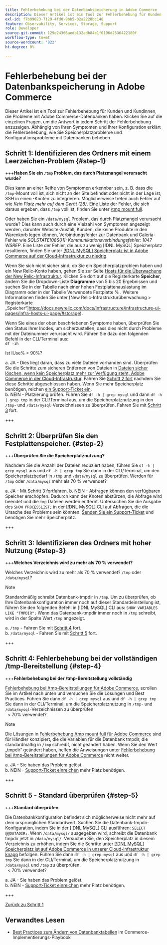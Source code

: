 ```yaml
---
title: Fehlerbehebung bei der Datenbankspeicherung in Adobe Commerce
description: Dieser Artikel ist ein Tool zur Fehlerbehebung für Kunden und Kundinnen, die Probleme mit Adobe Commerce-Datenbanken haben. Klicken Sie auf die einzelnen Fragen, um die Antwort in jedem Schritt der Fehlerbehebung anzuzeigen. Abhängig von Ihren Symptomen und Ihrer Konfiguration erklärt die Fehlerbehebung, wie Sie Speicherplatzprobleme und Konfigurationsprobleme mit Datenbanken beheben.
exl-id: f7b09023-7129-4fd0-9bb5-02a2228bc148
feature: Observability, Services, Storage, Support
role: Developer
source-git-commit: 129e24366aedb132adb84e1f0196d2536422180f
workflow-type: tm+mt
source-wordcount: '822'
ht-degree: 0%

---
```


# Fehlerbehebung bei der Datenbankspeicherung in Adobe Commerce

Dieser Artikel ist ein Tool zur Fehlerbehebung für Kunden und Kundinnen, die Probleme mit Adobe Commerce-Datenbanken haben. Klicken Sie auf die einzelnen Fragen, um die Antwort in jedem Schritt der Fehlerbehebung anzuzeigen. Abhängig von Ihren Symptomen und Ihrer Konfiguration erklärt die Fehlerbehebung, wie Sie Speicherplatzprobleme und Konfigurationsprobleme mit Datenbanken beheben.

## Schritt 1: Identifizieren des Ordners mit einem Leerzeichen-Problem {#step-1}

+++**Haben Sie ein `/tmp` Problem, das durch Platzmangel verursacht wurde?**

Dies kann an einer Reihe von Symptomen erkennbar sein, z. B. dass die `/tmp`-Mount voll ist, sich nicht an der Site befindet oder nicht in der Lage ist, SSH in einen -Knoten zu integrieren. Möglicherweise treten auch Fehler auf wie _Kein Platz mehr auf dem Gerät (28)_. Eine Liste der Fehler, die sich daraus ergeben, dass `/tmp` voll ist, finden Sie unter [/tmp mount full](/help/troubleshooting/miscellaneous/tmp-mount-full.md).

Oder haben Sie ein `/data/mysql` Problem, das durch Platzmangel verursacht wurde? Dies kann auch durch eine Vielzahl von Symptomen angezeigt werden, darunter Website-Ausfall, Kunden, die keine Produkte in den Warenkorb legen können, Verbindungsfehler zur Datenbank und Galeria-Fehler wie _SQLSTATE\[08S01\]: Kommunikationsverbindungsfehler: 1047 WSREP_. Eine Liste der Fehler, die aus zu wenig [!DNL MySQL] Speicherplatz resultieren, finden Sie unter [[!DNL MySQL] Speicherplatz ist in Adobe Commerce auf der Cloud-Infrastruktur zu niedrig](/help/troubleshooting/database/mysql-disk-space-is-low-on-magento-commerce-cloud.md).

Wenn Sie sich nicht sicher sind, ob Sie ein Speicherplatzproblem haben und ein New Relic-Konto haben, gehen Sie zur Seite [Hosts für die Überwachung der New Relic-Infrastruktur](https://docs.newrelic.com/docs/infrastructure/infrastructure-ui-pages/infra-hosts-ui-page/). Klicken Sie dort auf die Registerkarte **Speicher**, ändern Sie die Dropdown-Liste **Diagramme** von 5 bis 20 Ergebnissen und suchen Sie in der Tabelle nach einer hohen Festplattenauslastung im Diagramm oder in der Tabelle Verwendete Festplatte % . Weitere Informationen finden Sie unter [New Relic-Infrastrukturüberwachung > Registerkarte „Speicher“]https://docs.newrelic.com/docs/infrastructure/infrastructure-ui-pages/infra-hosts-ui-page/#storage).

Wenn Sie eines der oben beschriebenen Symptome haben, überprüfen Sie den Status Ihrer Inodes, um sicherzustellen, dass dies nicht durch Probleme mit der Dateinummer verursacht wird. Führen Sie dazu den folgenden Befehl in der CLI/Terminal aus:\
`df -ih`

Ist IUse% > 90%?

a. JA - Dies liegt daran, dass zu viele Dateien vorhanden sind. Überprüfen Sie die Schritte zum sicheren Entfernen von Dateien in [Dateien sicher löschen, wenn kein Speicherplatz mehr zur Verfügung steht, Adobe Commerce in der Cloud-Infrastruktur](https://experienceleague.adobe.com/en/docs/experience-cloud-kcs/kbarticles/ka-26889). Fahren Sie [ Schritt 2 fort](#step-2) nachdem Sie diese Schritte abgeschlossen haben. Wenn Sie mehr Speicherplatz benötigen, reichen [ein Support-Ticket ein](/help/help-center-guide/help-center/magento-help-center-user-guide.md#submit-ticket).\
b. NEIN - Platzierung prüfen. Führen Sie `df -h | grep mysql` und dann `df -h | grep tmp` in der CLI/Terminal aus, um die Speicherplatznutzung in den `/tmp`- und `/data/mysql`-Verzeichnissen zu überprüfen. Fahren Sie mit [Schritt 3](#step-3) fort.

+++

## Schritt 2: Überprüfen Sie den Festplattenspeicher. {#step-2}

+++**Überprüfen Sie die Speicherplatznutzung?**

Nachdem Sie die Anzahl der Dateien reduziert haben, führen Sie `df -h | grep mysql` aus und `df -h | grep tmp` Sie dann in der CLI/Terminal, um den Speicherplatzbedarf in `/tmp` und `/data/mysql` zu überprüfen. Werden für `/tmp` oder `/data/mysql` mehr als 70 % verwendet?

a. JA - Mit [Schritt 3](#step-3) fortfahren.
b. NEIN - Abfragen können den verfügbaren Speicher erschöpfen. Dadurch kann der Knoten abstürzen, die Abfrage wird beendet und die `tmp` Dateien werden entfernt. Untersuchen Sie die Ausgabe des `SHOW PROCESSLIST;` in der [!DNL MySQL] CLI auf Abfragen, die die Ursache des Problems sein könnten. [Senden Sie ein Support-Ticket](/help/help-center-guide/help-center/magento-help-center-user-guide.md#submit-ticket) und benötigen Sie mehr Speicherplatz.

+++

## Schritt 3: Identifizieren des Ordners mit hoher Nutzung {#step-3}

+++**Welches Verzeichnis wird zu mehr als 70 % verwendet?**

Welches Verzeichnis wird zu mehr als 70 % verwendet? `/tmp` oder `/data/mysql`?

>[!NOTE]
>
>Standardmäßig schreibt Datenbank-tmpdir in `/tmp`. Um zu überprüfen, ob Ihre Datenbankkonfiguration immer noch auf dieser Standardeinstellung ist, führen Sie den folgenden Befehl in [!DNL MySQL] CLI aus: `SHOW VARIABLES LIKE "TMPDIR";` Wenn das Datenbank-tmpdir immer noch in `/tmp` schreibt, wird in der Spalte Wert `/tmp` angezeigt.

a. `/tmp` - Fahren Sie mit [Schritt 4](#step-4) fort. \
b. `/data/mysql` - Fahren Sie mit [Schritt 5](#step-5) fort.

+++

## Schritt 4: Fehlerbehebung bei der vollständigen /tmp-Bereitstellung {#step-4}

+++**Fehlerbehebung bei der /tmp-Bereitstellung vollständig**

[Fehlerbehebung bei /tmp-Bereitstellungen für Adobe Commerce](/help/troubleshooting/miscellaneous/tmp-mount-full.md), scrollen Sie im Artikel nach unten und versuchen Sie die Lösungen und Best Practices. Führen Sie dann `df -h | grep mysql` aus und `df -h | grep tmp` Sie dann in der CLI/Terminal, um die Speicherplatznutzung in `/tmp`- und `/data/mysql`-Verzeichnissen zu überprüfen\
  &lt; 70% verwendet?

>[!NOTE]
>
>Die Lösungen in [Fehlerbehebung /tmp mount full für Adobe Commerce](/help/troubleshooting/miscellaneous/tmp-mount-full.md) sind für Händler konzipiert, die die Variablen für die Datenbank tmpdir, die standardmäßig in `/tmp` schreibt, nicht geändert haben. Wenn Sie den Wert „tmpdir“ geändert haben, helfen die Anweisungen unter [Fehlerbehebung bei /tmp-Bereitstellungen für Adobe Commerce](/help/troubleshooting/miscellaneous/tmp-mount-full.md) nicht weiter.

a. JA - Sie haben das Problem gelöst. \
b. NEIN - [Support-Ticket einreichen](/help/help-center-guide/help-center/magento-help-center-user-guide.md#submit-ticket) mehr Platz benötigen.

+++

## Schritt 5 - Standard überprüfen {#step-5}

+++**Standard überprüfen**

Die Datenbankkonfiguration befindet sich möglicherweise nicht mehr auf dem ursprünglichen Standardwert. Suchen Sie die Datenbank-tmpdir-Konfiguration, indem Sie in der [!DNL MySQL] CLI ausführen: `SELECT @@DATADIR;`. Wenn `/data/mysql/` ausgegeben wird, schreibt die Datenbank tmpdir jetzt in `/data/mysql/`. Versuchen Sie, den Speicherplatz in diesem Verzeichnis zu erhöhen, indem Sie die Schritte unter [[!DNL MySQL] Speicherplatz ist auf Adobe Commerce in unserer Cloud-Infrastruktur knapp](/help/troubleshooting/database/mysql-disk-space-is-low-on-magento-commerce-cloud.md) befolgen. Führen Sie dann `df -h | grep mysql` aus und `df -h | grep tmp` Sie dann in der CLI/Terminal, um die Speicherplatznutzung in `/data/mysql` und `/tmp` zu überprüfen.\
  &lt; 70% verwendet?

a. JA - Sie haben das Problem gelöst. \
b. NEIN - [Support-Ticket einreichen](/help/help-center-guide/help-center/magento-help-center-user-guide.md#submit-ticket) mehr Platz benötigen.

+++

[Zurück zu Schritt 1](#step-1)

## Verwandtes Lesen

* [Best Practices zum Ändern von Datenbanktabellen](https://experienceleague.adobe.com/en/docs/commerce-operations/implementation-playbook/best-practices/development/modifying-core-and-third-party-tables#why-adobe-recommends-avoiding-modifications) im Commerce-Implementierungs-Playbook
